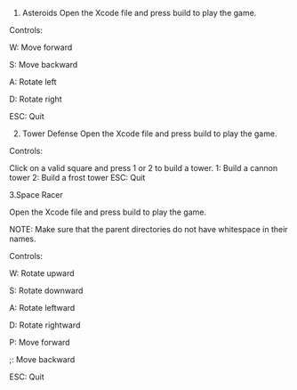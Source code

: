 1. Asteroids
Open the Xcode file and press build to play the game.

Controls:

W: Move forward

S: Move backward

A: Rotate left

D: Rotate right

ESC: Quit

2. Tower Defense
Open the Xcode file and press build to play the game.

Controls:

Click on a valid square and press 1 or 2 to build a tower.
1: Build a cannon tower
2: Build a frost tower
ESC: Quit

3.Space Racer

Open the Xcode file and press build to play the game.

NOTE: Make sure that the parent directories do not have whitespace in their names.

Controls:

W: Rotate upward

S: Rotate downward

A: Rotate leftward

D: Rotate rightward

P: Move forward

;: Move backward

ESC: Quit
